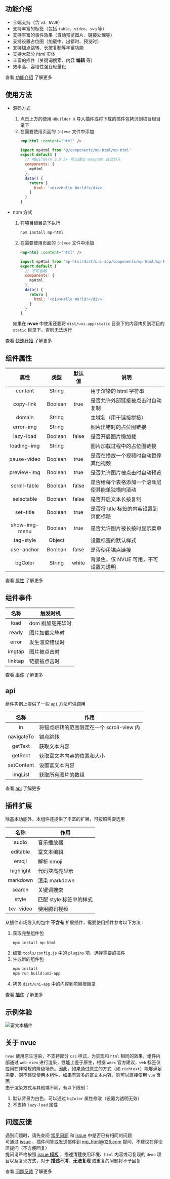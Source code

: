 ## 功能介绍
- 全端支持（含 `v3、NVUE`）
- 支持丰富的标签（包括 `table`、`video`、`svg` 等）
- 支持丰富的事件效果（自动预览图片、链接处理等）
- 支持设置占位图（加载中、出错时、预览时）
- 支持锚点跳转、长按复制等丰富功能
- 支持大部分 *html* 实体
- 丰富的插件（关键词搜索、内容 **编辑** 等）
- 效率高、容错性强且轻量化

查看 [功能介绍](https://jin-yufeng.gitee.io/mp-html/#/overview/feature) 了解更多

## 使用方法
- 源码方式  
  1. 点击上方的使用 `HBuilder X` 导入插件或将下载的插件包拷贝到项目根目录下  
  2. 在需要使用页面的 `(n)vue` 文件中添加  
     ```html
     <mp-html :content="html" />
     ```
     ```javascript
     import mpHtml from '@/components/mp-html/mp-html'
     export default {
       // HBuilderX 2.5.5+ 可以通过 easycom 自动引入
       components: {
         mpHtml
       },
       data() {
         return {
           html: '<div>Hello World!</div>'
         }
       }
     }
     ```

- npm 方式  
  1. 在项目根目录下执行  
     ```bash
     npm install mp-html
     ```
  2. 在需要使用页面的 `(n)vue` 文件中添加  
     ```html
     <mp-html :content="html" />
     ```
     ```javascript
     import mpHtml from 'mp-html/dist/uni-app/components/mp-html/mp-html'
     export default {
       // 不可省略
       components: {
         mpHtml
       },
       data() {
         return {
           html: '<div>Hello World!</div>'
         }
       }
     }
     ```
  
  如果在 **nvue** 中使用还要将 `dist/uni-app/static` 目录下的内容拷贝到项目的 `static` 目录下，否则无法运行  

查看 [快速开始](https://jin-yufeng.gitee.io/mp-html/#/overview/quickstart) 了解更多

## 组件属性

| 属性 | 类型 | 默认值 | 说明 |
|:---:|:---:|:---:|---|
| content | String |  | 用于渲染的 html 字符串 |
| copy-link | Boolean | true | 是否允许外部链接被点击时自动复制 |
| domain | String |  | 主域名（用于链接拼接） |
| error-img | String |  | 图片出错时的占位图链接 |
| lazy-load | Boolean | false | 是否开启图片懒加载 |
| loading-img | String |  | 图片加载过程中的占位图链接 |
| pause-video | Boolean | true | 是否在播放一个视频时自动暂停其他视频 |
| preview-img | Boolean | true | 是否允许图片被点击时自动预览 |
| scroll-table | Boolean | false | 是否给每个表格添加一个滚动层使其能单独横向滚动 |
| selectable | Boolean | false | 是否开启文本长按复制 |
| set-title | Boolean | true | 是否将 title 标签的内容设置到页面标题 |
| show-img-menu | Boolean | true | 是否允许图片被长按时显示菜单 |
| tag-style | Object |  | 设置标签的默认样式 |
| use-anchor | Boolean | false | 是否使用锚点链接 |
| bgColor | String | white | 背景色，仅 NVUE 可用，不可设置为透明 |

查看 [属性](https://jin-yufeng.gitee.io/mp-html/#/basic/prop) 了解更多

## 组件事件

| 名称 | 触发时机 |
|:---:|---|
| load | dom 树加载完毕时 |
| ready | 图片加载完毕时 |
| error | 发生渲染错误时 |
| imgtap | 图片被点击时 |
| linktap | 链接被点击时 |

查看 [事件](https://jin-yufeng.gitee.io/mp-html/#/basic/event) 了解更多

## api
组件实例上提供了一些 `api` 方法可供调用

| 名称 | 作用 |
|:---:|---|
| in | 将锚点跳转的范围限定在一个 scroll-view 内 |
| navigateTo | 锚点跳转 |
| getText | 获取文本内容 |
| getRect | 获取富文本内容的位置和大小 |
| setContent | 设置富文本内容 |
| imgList | 获取所有图片的数组 |

查看 [api](https://jin-yufeng.gitee.io/mp-html/#/advanced/api) 了解更多

## 插件扩展  
除基本功能外，本组件还提供了丰富的扩展，可按照需要选用

| 名称 | 作用 |
|:---:|---|
| audio | 音乐播放器 |
| editable | 富文本编辑 |
| emoji | 解析 emoji |
| highlight | 代码块高亮显示 |
| markdown | 渲染 markdown |
| search | 关键词搜索 |
| style | 匹配 style 标签中的样式 |
| txv-video | 使用腾讯视频 |

从插件市场导入的包中 **不含有** 扩展插件，需要使用插件参考以下方法：  
1. 获取完整组件包  
   ```bash
   npm install mp-html
   ```
2. 编辑 `tools/config.js` 中的 `plugins` 项，选择需要的插件  
3. 生成新的组件包  
   ```bash
   npm install
   npm run build:uni-app
   ```
4. 拷贝 `dist/uni-app` 中的内容到项目根目录  

查看 [插件](https://jin-yufeng.gitee.io/mp-html/#/advanced/plugin) 了解更多

## 示例体验
![富文本插件](https://gitee.com/jin-yufeng/mp-html/raw/master/docs/assets/case/富文本插件.jpg)

## 关于 nvue
`nvue` 使用原生渲染，不支持部分 `css` 样式，为实现和 `html` 相同的效果，组件内部通过 `web-view` 进行渲染，性能上差于原生，根据 `weex` 官方建议，`web` 标签仅应用在非常规的降级场景。因此，如果通过原生的方式（如 `richtext`）能够满足需要，则不建议使用本组件，如果有较多的富文本内容，则可以直接使用 `vue` 页面  
由于渲染方式与其他端不同，有以下限制：  
1. 默认背景为白色，可以通过 `bgColor` 属性修改（设置为透明无效）
2. 不支持 `lazy-load` 属性

## 问题反馈
遇到问题时，请先查阅 [常见问题](https://jin-yufeng.gitee.io/mp-html/#/question/faq) 和 [issue](https://github.com/jin-yufeng/mp-html/issues) 中是否已有相同的问题  
可通过 [issue](https://github.com/jin-yufeng/mp-html/issues/new/choose) 、插件问答或发送邮件到 [mp_html@126.com](mailto:mp_html@126.com) 提问，不建议在评论区提问（不方便回复）  
提问请严格按照 [issue 模板](https://github.com/jin-yufeng/mp-html/issues/new/choose) ，描述清楚使用环境、`html` 内容或可复现的 `demo` 项目以及复现方式，对于 **描述不清**、**无法复现** 或重复的问题将不予回复  

查看 [问题反馈](https://jin-yufeng.gitee.io/mp-html/#/question/feedback) 了解更多